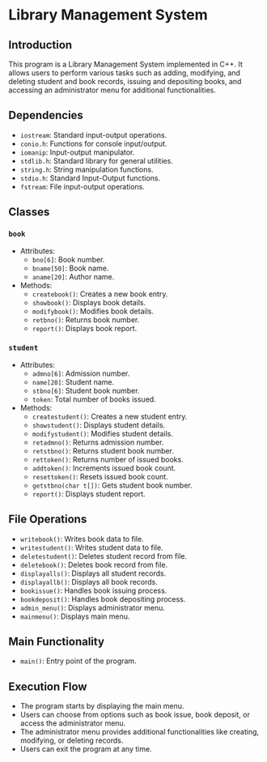 # Library Management System

## Introduction

This program is a Library Management System implemented in C++. It allows users to perform various tasks such as adding, modifying, and deleting student and book records, issuing and depositing books, and accessing an administrator menu for additional functionalities.

## Dependencies

- `iostream`: Standard input-output operations.
- `conio.h`: Functions for console input/output.
- `iomanip`: Input-output manipulator.
- `stdlib.h`: Standard library for general utilities.
- `string.h`: String manipulation functions.
- `stdio.h`: Standard Input-Output functions.
- `fstream`: File input-output operations.

## Classes

### `book`

- Attributes:
  - `bno[6]`: Book number.
  - `bname[50]`: Book name.
  - `aname[20]`: Author name.
- Methods:
  - `createbook()`: Creates a new book entry.
  - `showbook()`: Displays book details.
  - `modifybook()`: Modifies book details.
  - `retbno()`: Returns book number.
  - `report()`: Displays book report.

### `student`

- Attributes:
  - `admno[6]`: Admission number.
  - `name[20]`: Student name.
  - `stbno[6]`: Student book number.
  - `token`: Total number of books issued.
- Methods:
  - `createstudent()`: Creates a new student entry.
  - `showstudent()`: Displays student details.
  - `modifystudent()`: Modifies student details.
  - `retadmno()`: Returns admission number.
  - `retstbno()`: Returns student book number.
  - `rettoken()`: Returns number of issued books.
  - `addtoken()`: Increments issued book count.
  - `resettoken()`: Resets issued book count.
  - `getstbno(char t[])`: Gets student book number.
  - `report()`: Displays student report.

## File Operations

- `writebook()`: Writes book data to file.
- `writestudent()`: Writes student data to file.
- `deletestudent()`: Deletes student record from file.
- `deletebook()`: Deletes book record from file.
- `displayalls()`: Displays all student records.
- `displayallb()`: Displays all book records.
- `bookissue()`: Handles book issuing process.
- `bookdeposit()`: Handles book depositing process.
- `admin_menu()`: Displays administrator menu.
- `mainmenu()`: Displays main menu.

## Main Functionality

- `main()`: Entry point of the program.

## Execution Flow

- The program starts by displaying the main menu.
- Users can choose from options such as book issue, book deposit, or access the administrator menu.
- The administrator menu provides additional functionalities like creating, modifying, or deleting records.
- Users can exit the program at any time.

